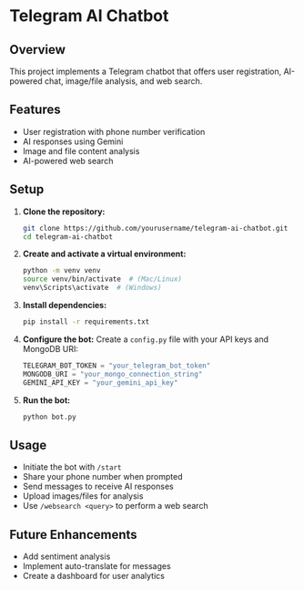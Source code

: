 # Telegram AI Chatbot

## Overview
This project implements a Telegram chatbot that offers user registration, AI-powered chat, image/file analysis, and web search.

## Features
- User registration with phone number verification
- AI responses using Gemini
- Image and file content analysis
- AI-powered web search

## Setup
1. **Clone the repository:**
    ```sh
    git clone https://github.com/yourusername/telegram-ai-chatbot.git
    cd telegram-ai-chatbot
    ```
    
2. **Create and activate a virtual environment:**
    ```sh
    python -m venv venv
    source venv/bin/activate  # (Mac/Linux)
    venv\Scripts\activate  # (Windows)
    ```
    
3. **Install dependencies:**
    ```sh
    pip install -r requirements.txt
    ```
    
4. **Configure the bot:**
    Create a `config.py` file with your API keys and MongoDB URI:
    ```python
    TELEGRAM_BOT_TOKEN = "your_telegram_bot_token"
    MONGODB_URI = "your_mongo_connection_string"
    GEMINI_API_KEY = "your_gemini_api_key"
    ```
    
5. **Run the bot:**
    ```sh
    python bot.py
    ```

## Usage
- Initiate the bot with `/start`
- Share your phone number when prompted
- Send messages to receive AI responses
- Upload images/files for analysis
- Use `/websearch <query>` to perform a web search

## Future Enhancements
- Add sentiment analysis
- Implement auto-translate for messages
- Create a dashboard for user analytics

